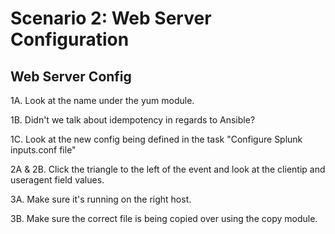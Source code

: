 # Scenario 2: Web Server Configuration

## Web Server Config
1A. Look at the name under the yum module.

1B. Didn't we talk about idempotency in regards to Ansible?

1C. Look at the new config being defined in the task "Configure Splunk inputs.conf file"

2A & 2B. Click the triangle to the left of the event and look at the clientip and useragent field values.

3A. Make sure it's running on the right host.

3B. Make sure the correct file is being copied over using the copy module.
